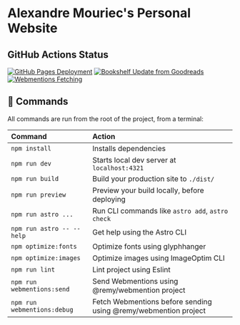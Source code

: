 # Alexandre Mouriec's Personal Website

## GitHub Actions Status
[![GitHub Pages Deployment](https://github.com/mrcalexandre/alexandremouriec.com/actions/workflows/deploy.yml/badge.svg)](https://github.com/mrcalexandre/alexandremouriec.com/actions/workflows/deploy.yml)
[![Bookshelf Update from Goodreads](https://github.com/mrcalexandre/alexandremouriec.com/actions/workflows/bookshelf.yml/badge.svg)](https://github.com/mrcalexandre/alexandremouriec.com/actions/workflows/bookshelf.yml)
[![Webmentions Fetching](https://github.com/mrcalexandre/alexandremouriec.com/actions/workflows/webmentions.yml/badge.svg)](https://github.com/mrcalexandre/alexandremouriec.com/actions/workflows/webmentions.yml)

## 🧞 Commands

All commands are run from the root of the project, from a terminal:

| Command                     | Action                                                          |
| :-------------------------- | :-------------------------------------------------------------- |
| `npm install`               | Installs dependencies                                           |
| `npm run dev`               | Starts local dev server at `localhost:4321`                     |
| `npm run build`             | Build your production site to `./dist/`                         |
| `npm run preview`           | Preview your build locally, before deploying                    |
| `npm run astro ...`         | Run CLI commands like `astro add`, `astro check`                |
| `npm run astro -- --help`   | Get help using the Astro CLI                                    |
| `npm optimize:fonts`        | Optimize fonts using glyphhanger                                |
| `npm optimize:images`       | Optimize images using ImageOptim CLI                            |
| `npm run lint`              | Lint project using Eslint                                       |
| `npm run webmentions:send`  | Send Webmentions using @remy/webmention project                 |
| `npm run webmentions:debug` | Fetch Webmentions before sending using @remy/webmention project |
